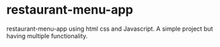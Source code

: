 # restaurant-menu-app
restaurant-menu-app using html css and Javascript. A simple project but having multiple functionality.

